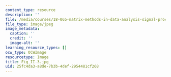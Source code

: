 ```yaml
---
content_type: resource
description: ''
file: /media/courses/18-065-matrix-methods-in-data-analysis-signal-processing-and-machine-learning-spring-2018/25fc4da3a8de7b3b4def2954481cf268_Fig_II-3.jpg
file_type: image/jpeg
image_metadata:
  caption: ''
  credit: ''
  image-alt: ''
learning_resource_types: []
ocw_type: OCWImage
resourcetype: Image
title: Fig_II-3.jpg
uid: 25fc4da3-a8de-7b3b-4def-2954481cf268
---
```

